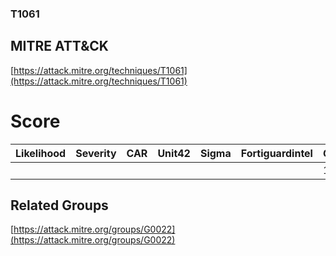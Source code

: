 
### T1061
## MITRE ATT&CK
[https://attack.mitre.org/techniques/T1061](https://attack.mitre.org/techniques/T1061)

# Score

| Likelihood | Severity | CAR | Unit42 | Sigma | Fortiguardintel | Groups | Malwares | Tools |
| ---------- | -------- | --- | ------ | ----- | --------------- | ---  | --- | --- |
 |   |   |   |   |   |   | 1 |   |   |



## Related Groups

[https://attack.mitre.org/groups/G0022](https://attack.mitre.org/groups/G0022)
[]()
